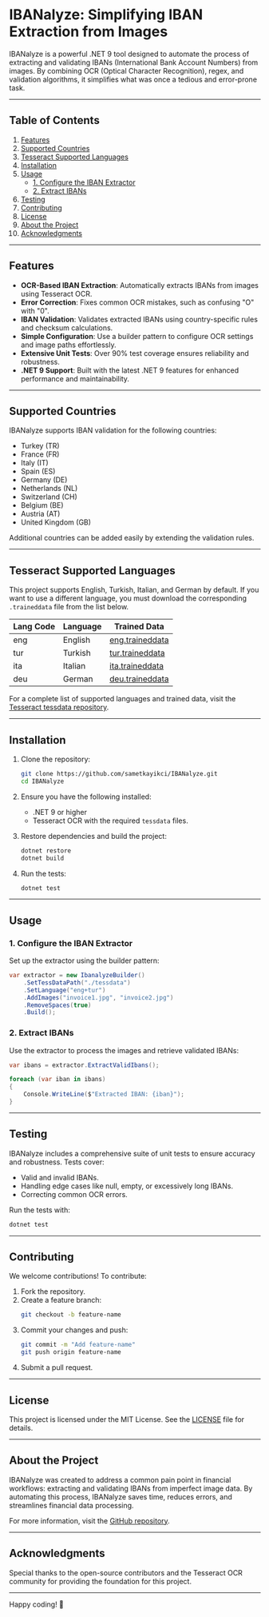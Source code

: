 
# IBANalyze: Simplifying IBAN Extraction from Images

IBANalyze is a powerful .NET 9 tool designed to automate the process of extracting and validating IBANs (International Bank Account Numbers) from images. By combining OCR (Optical Character Recognition), regex, and validation algorithms, it simplifies what was once a tedious and error-prone task.

---

## Table of Contents

1. [Features](#features)
2. [Supported Countries](#supported-countries)
3. [Tesseract Supported Languages](#tesseract-supported-languages)
4. [Installation](#installation)
5. [Usage](#usage)
   - [1. Configure the IBAN Extractor](#1-configure-the-iban-extractor)
   - [2. Extract IBANs](#2-extract-ibans)
6. [Testing](#testing)
7. [Contributing](#contributing)
8. [License](#license)
9. [About the Project](#about-the-project)
10. [Acknowledgments](#acknowledgments)

---

## Features

- **OCR-Based IBAN Extraction**: Automatically extracts IBANs from images using Tesseract OCR.
- **Error Correction**: Fixes common OCR mistakes, such as confusing "O" with "0".
- **IBAN Validation**: Validates extracted IBANs using country-specific rules and checksum calculations.
- **Simple Configuration**: Use a builder pattern to configure OCR settings and image paths effortlessly.
- **Extensive Unit Tests**: Over 90% test coverage ensures reliability and robustness.
- **.NET 9 Support**: Built with the latest .NET 9 features for enhanced performance and maintainability.

---

## Supported Countries

IBANalyze supports IBAN validation for the following countries:

- Turkey (TR)
- France (FR)
- Italy (IT)
- Spain (ES)
- Germany (DE)
- Netherlands (NL)
- Switzerland (CH)
- Belgium (BE)
- Austria (AT)
- United Kingdom (GB)

Additional countries can be added easily by extending the validation rules.

---


## Tesseract Supported Languages

This project supports English, Turkish, Italian, and German by default. If you want to use a different language, you must download the corresponding `.traineddata` file from the list below.

| **Lang Code** | **Language** | **Trained Data** |
|---------------|--------------|------------------|
| eng           | English      | [eng.traineddata](https://github.com/tesseract-ocr/tessdata/raw/4.00/eng.traineddata) |
| tur           | Turkish      | [tur.traineddata](https://github.com/tesseract-ocr/tessdata/raw/4.00/tur.traineddata) |
| ita           | Italian      | [ita.traineddata](https://github.com/tesseract-ocr/tessdata/raw/4.00/ita.traineddata) |
| deu           | German       | [deu.traineddata](https://github.com/tesseract-ocr/tessdata/raw/4.00/deu.traineddata) |

For a complete list of supported languages and trained data, visit the [Tesseract tessdata repository](https://github.com/tesseract-ocr/tessdata).

---

## Installation

1. Clone the repository:
   ```bash
   git clone https://github.com/sametkayikci/IBANalyze.git
   cd IBANalyze
   ```

2. Ensure you have the following installed:
   - .NET 9 or higher
   - Tesseract OCR with the required `tessdata` files.

3. Restore dependencies and build the project:
   ```bash
   dotnet restore
   dotnet build
   ```

4. Run the tests:
   ```bash
   dotnet test
   ```

---

## Usage

### 1. Configure the IBAN Extractor

Set up the extractor using the builder pattern:

```csharp
var extractor = new IbanalyzeBuilder()
    .SetTessDataPath("./tessdata")
    .SetLanguage("eng+tur")
    .AddImages("invoice1.jpg", "invoice2.jpg")
    .RemoveSpaces(true)
    .Build();
```

### 2. Extract IBANs

Use the extractor to process the images and retrieve validated IBANs:

```csharp
var ibans = extractor.ExtractValidIbans();

foreach (var iban in ibans)
{
    Console.WriteLine($"Extracted IBAN: {iban}");
}
```

---

## Testing

IBANalyze includes a comprehensive suite of unit tests to ensure accuracy and robustness. Tests cover:

- Valid and invalid IBANs.
- Handling edge cases like null, empty, or excessively long IBANs.
- Correcting common OCR errors.

Run the tests with:
```bash
dotnet test
```

---

## Contributing

We welcome contributions! To contribute:

1. Fork the repository.
2. Create a feature branch:
   ```bash
   git checkout -b feature-name
   ```
3. Commit your changes and push:
   ```bash
   git commit -m "Add feature-name"
   git push origin feature-name
   ```
4. Submit a pull request.

---

## License

This project is licensed under the MIT License. See the [LICENSE](LICENSE) file for details.

---

## About the Project

IBANalyze was created to address a common pain point in financial workflows: extracting and validating IBANs from imperfect image data. By automating this process, IBANalyze saves time, reduces errors, and streamlines financial data processing.

For more information, visit the [GitHub repository](https://github.com/sametkayikci/IBANalyze).

---

## Acknowledgments

Special thanks to the open-source contributors and the Tesseract OCR community for providing the foundation for this project.

---

Happy coding! 🎉
